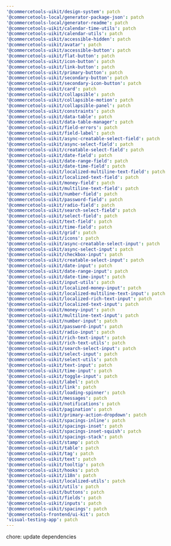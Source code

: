 ```yaml
---
'@commercetools-uikit/design-system': patch
'@commercetools-local/generator-package-json': patch
'@commercetools-local/generator-readme': patch
'@commercetools-uikit/calendar-time-utils': patch
'@commercetools-uikit/calendar-utils': patch
'@commercetools-uikit/accessible-hidden': patch
'@commercetools-uikit/avatar': patch
'@commercetools-uikit/accessible-button': patch
'@commercetools-uikit/flat-button': patch
'@commercetools-uikit/icon-button': patch
'@commercetools-uikit/link-button': patch
'@commercetools-uikit/primary-button': patch
'@commercetools-uikit/secondary-button': patch
'@commercetools-uikit/secondary-icon-button': patch
'@commercetools-uikit/card': patch
'@commercetools-uikit/collapsible': patch
'@commercetools-uikit/collapsible-motion': patch
'@commercetools-uikit/collapsible-panel': patch
'@commercetools-uikit/constraints': patch
'@commercetools-uikit/data-table': patch
'@commercetools-uikit/data-table-manager': patch
'@commercetools-uikit/field-errors': patch
'@commercetools-uikit/field-label': patch
'@commercetools-uikit/async-creatable-select-field': patch
'@commercetools-uikit/async-select-field': patch
'@commercetools-uikit/creatable-select-field': patch
'@commercetools-uikit/date-field': patch
'@commercetools-uikit/date-range-field': patch
'@commercetools-uikit/date-time-field': patch
'@commercetools-uikit/localized-multiline-text-field': patch
'@commercetools-uikit/localized-text-field': patch
'@commercetools-uikit/money-field': patch
'@commercetools-uikit/multiline-text-field': patch
'@commercetools-uikit/number-field': patch
'@commercetools-uikit/password-field': patch
'@commercetools-uikit/radio-field': patch
'@commercetools-uikit/search-select-field': patch
'@commercetools-uikit/select-field': patch
'@commercetools-uikit/text-field': patch
'@commercetools-uikit/time-field': patch
'@commercetools-uikit/grid': patch
'@commercetools-uikit/icons': patch
'@commercetools-uikit/async-creatable-select-input': patch
'@commercetools-uikit/async-select-input': patch
'@commercetools-uikit/checkbox-input': patch
'@commercetools-uikit/creatable-select-input': patch
'@commercetools-uikit/date-input': patch
'@commercetools-uikit/date-range-input': patch
'@commercetools-uikit/date-time-input': patch
'@commercetools-uikit/input-utils': patch
'@commercetools-uikit/localized-money-input': patch
'@commercetools-uikit/localized-multiline-text-input': patch
'@commercetools-uikit/localized-rich-text-input': patch
'@commercetools-uikit/localized-text-input': patch
'@commercetools-uikit/money-input': patch
'@commercetools-uikit/multiline-text-input': patch
'@commercetools-uikit/number-input': patch
'@commercetools-uikit/password-input': patch
'@commercetools-uikit/radio-input': patch
'@commercetools-uikit/rich-text-input': patch
'@commercetools-uikit/rich-text-utils': patch
'@commercetools-uikit/search-select-input': patch
'@commercetools-uikit/select-input': patch
'@commercetools-uikit/select-utils': patch
'@commercetools-uikit/text-input': patch
'@commercetools-uikit/time-input': patch
'@commercetools-uikit/toggle-input': patch
'@commercetools-uikit/label': patch
'@commercetools-uikit/link': patch
'@commercetools-uikit/loading-spinner': patch
'@commercetools-uikit/messages': patch
'@commercetools-uikit/notifications': patch
'@commercetools-uikit/pagination': patch
'@commercetools-uikit/primary-action-dropdown': patch
'@commercetools-uikit/spacings-inline': patch
'@commercetools-uikit/spacings-inset': patch
'@commercetools-uikit/spacings-inset-squish': patch
'@commercetools-uikit/spacings-stack': patch
'@commercetools-uikit/stamp': patch
'@commercetools-uikit/table': patch
'@commercetools-uikit/tag': patch
'@commercetools-uikit/text': patch
'@commercetools-uikit/tooltip': patch
'@commercetools-uikit/hooks': patch
'@commercetools-uikit/i18n': patch
'@commercetools-uikit/localized-utils': patch
'@commercetools-uikit/utils': patch
'@commercetools-uikit/buttons': patch
'@commercetools-uikit/fields': patch
'@commercetools-uikit/inputs': patch
'@commercetools-uikit/spacings': patch
'@commercetools-frontend/ui-kit': patch
'visual-testing-app': patch
---
```


chore: update dependencies
